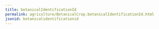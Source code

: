 ```yaml
---
title: botanicalIdentificationId
permalink: agriculture/BotanicalCrop.botanicalIdentificationId.html
jsonid: botanicalidentificationid
---
```

